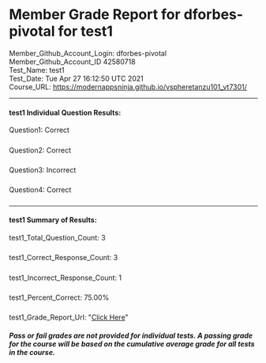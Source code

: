 # Member Grade Report for dforbes-pivotal for test1  
   
Member_Github_Account_Login: dforbes-pivotal  
Member_Github_Account_ID 42580718  
Test_Name: test1  
Test_Date: Tue Apr 27 16:12:50 UTC 2021  
Course_URL: https://modernappsninja.github.io/vspheretanzu101_vt7301/  
   
---  
#### test1 Individual Question Results:  
Question1: Correct  
#####  
Question2: Correct  
#####  
Question3: Incorrect  
#####  
Question4: Correct  
#####  
---  
#### test1 Summary of Results:  
test1_Total_Question_Count: 3  
#####  
test1_Correct_Response_Count: 3  
#####  
test1_Incorrect_Response_Count: 1  
#####  
test1_Percent_Correct: 75.00%  
#####  
test1_Grade_Report_Url: "[Click Here](https://github.com/modernappsninjas/dforbes-pivotal/blob/main/static/userdata/courses/vspheretanzu101_vt7301/grade_report.pr190.test1.md)"
##### Pass or fail grades are not provided for individual tests. A passing grade for the course will be based on the cumulative average grade for all tests in the course.  

